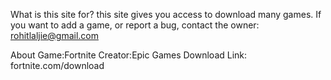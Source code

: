 What is this site for?
this site gives you access to download many games. If you want to add a game, or report a bug, 
contact the owner: rohitlaljie@gmail.com

About  Game:Fortnite  Creator:Epic Games
Download  Link: fortnite.com/download  

